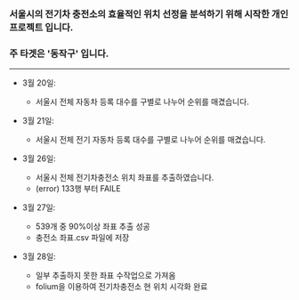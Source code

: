 ### 서울시의 전기차 충전소의 효율적인 위치 선정을 분석하기 위해 시작한 개인 프로젝트 입니다.
### 주 타겟은 '동작구' 입니다.
<hr/>

* 3월 20일:
  * 서울시 전체 자동차 등록 대수를 구별로 나누어 순위를 매겼습니다.
  
* 3월 21일:
  * 서울시 전체 전기 자동차 등록 대수를 구별로 나누어 순위를 매겼습니다.
  
* 3월 26일:
  * 서울시 전체 전기차충전소 위치 좌표를 추출하였습니다.
  * (error) 133행 부터 FAILE
  
* 3월 27일:
  * 539개 중 90%이상 좌표 추출 성공
  * 충전소 좌표.csv 파일에 저장
  
* 3월 28일:
  * 일부 추출하지 못한 좌표 수작업으로 가져옴
  * folium을 이용하여 전기차충전소 현 위치 시각화 완료
